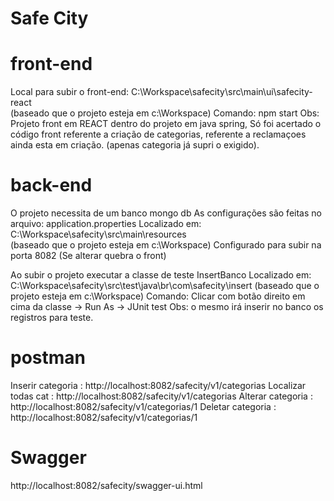 # Safe City

# front-end
Local para subir o front-end: C:\Workspace\safecity\src\main\ui\safecity-react	
(baseado que o projeto esteja em c:\Workspace)
Comando: npm start
Obs: Projeto front em REACT dentro do projeto em java spring,
Só foi acertado o código front referente a criação de categorias, referente a 
reclamaçoes ainda esta em criação. (apenas categoria já supri o exigido).

# back-end
O projeto necessita de um banco mongo db
As configurações são feitas no arquivo: application.properties
Localizado em: C:\Workspace\safecity\src\main\resources\
(baseado que o projeto esteja em c:\Workspace)
Configurado para subir na porta 8082 (Se alterar quebra o front)

Ao subir o projeto executar a classe de teste InsertBanco 
Localizado em: C:\Workspace\safecity\src\test\java\br\com\safecity\insert
(baseado que o projeto esteja em c:\Workspace)
Comando: Clicar com botão direito em cima da classe -> Run As -> JUnit test
Obs: o mesmo irá inserir no banco os registros para teste.

# postman
Inserir categoria : http://localhost:8082/safecity/v1/categorias
Localizar todas cat : http://localhost:8082/safecity/v1/categorias
Alterar categoria : http://localhost:8082/safecity/v1/categorias/1
Deletar categoria : http://localhost:8082/safecity/v1/categorias/1

# Swagger

http://localhost:8082/safecity/swagger-ui.html
